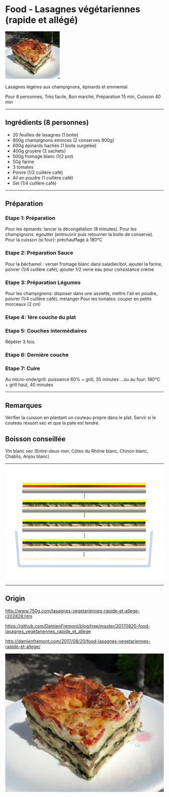 Food - Lasagnes végétariennes (rapide et allégé)
======
 
![alt text](screenshots/photo-mini.jpg)
 

Lasagnes légères aux champignons, épinards et emmental.

Pour 8 personnes, Très facile, Bon marché, Préparation 15 min, Cuisson 40 min

---

## Ingrédients (8 personnes)

- 20 feuilles de lasagnes (1 boite)
- 800g champignons eminces (2 conserves 800g)
- 600g épinards hachés (1 boite surgelée)
- 400g gruyère  (2 sachets)
- 500g fromage blanc (1/2 pot)
- 50g farine
- 3 tomates
- Poivre (1/2 cuillère café)
- Ail en poudre (1 cuillère café)
- Sel (1/4 cuillère café)

---

## Préparation

### Etape 1: Préparation

Pour les épinards: lancer la décongélation (8 minutes). 
Pour les champignons: égoutter (entrouvrir puis retourner la boite de conserve). 
Pour la cuisson (si four): préchauffage à 180°C

### Etape 2: Préparation Sauce

Pour la béchamel : verser fromage blanc dans saladier/bol, ajouter la farine, poivrer (1/4 cuillère café), ajouter 1/2 verre eau pour consistance crème

### Etape 3: Préparation Légumes

Pour les champignons: disposer dans une assiette, mettre l'ail en poudre, poivrer (1/4 cuillère café), melanger
Pour les tomates: couper en petits morceaux (2 cm)

### Etape 4: 1ère couche du plat


### Etape 5: Couches intermédiaires

Répéter 3 fois.

### Etape 6: Dernière couche



### Etape 7: Cuire

Au micro-onde/grill: puissance 60% + grill, 35 minutes ...ou au four: 180°C + grill haut, 40 minutes

---

## Remarques

Vérifier la cuisson en plantant un couteau propre dans le plat. Servir si le couteau ressort sec et que la pate est tendre.

## Boisson conseillée

Vin blanc sec (Entre-deux-mer, Côtes du Rhône blanc, Chinon blanc, Chablis, Anjou blanc)
 
---

![alt text](screenshots/schema.png)

---

## Origin

http://www.750g.com/lasagnes-vegetariennes-rapide-et-allege-r202828.htm

https://github.com/DamienFremont/blog/tree/master/20170820-food-lasagnes_vegetariennes_rapide_et_allege

http://damienfremont.com/2017/08/20/food-lasagnes-vegetariennes-rapide-et-allege/


![alt text](screenshots/photo.jpg)
